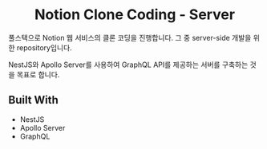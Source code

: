 <h1 align="center">Notion Clone Coding - Server</h1>

풀스택으로 Notion 웹 서비스의 클론 코딩을 진행합니다. 그 중 server-side 개발을 위한 repository입니다.

NestJS와 Apollo Server를 사용하여 GraphQL API를 제공하는 서버를 구축하는 것을 목표로 합니다.

## Built With

- NestJS
- Apollo Server
- GraphQL

